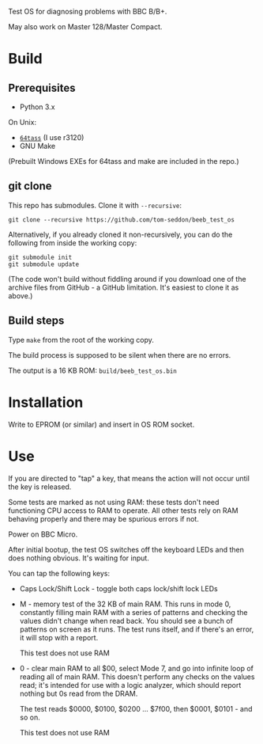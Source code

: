 Test OS for diagnosing problems with BBC B/B+.

May also work on Master 128/Master Compact.

# Build

## Prerequisites

* Python 3.x

On Unix:

* [`64tass`](http://tass64.sourceforge.net/) (I use r3120)
* GNU Make

(Prebuilt Windows EXEs for 64tass and make are included in the repo.)

## git clone

This repo has submodules. Clone it with `--recursive`:

    git clone --recursive https://github.com/tom-seddon/beeb_test_os
	
Alternatively, if you already cloned it non-recursively, you can do
the following from inside the working copy:

    git submodule init
	git submodule update

(The code won't build without fiddling around if you download one of
the archive files from GitHub - a GitHub limitation. It's easiest to
clone it as above.)

## Build steps

Type `make` from the root of the working copy.

The build process is supposed to be silent when there are no errors.

The output is a 16 KB ROM: `build/beeb_test_os.bin`

# Installation

Write to EPROM (or similar) and insert in OS ROM socket.

# Use

If you are directed to "tap" a key, that means the action will
not occur until the key is released.

Some tests are marked as not using RAM: these tests don't need
functioning CPU access to RAM to operate. All other tests rely on RAM
behaving properly and there may be spurious errors if not.

Power on BBC Micro.

After initial bootup, the test OS switches off the keyboard LEDs and
then does nothing obvious. It's waiting for input.

You can tap the following keys:

- Caps Lock/Shift Lock - toggle both caps lock/shift lock LEDs

- M - memory test of the 32 KB of main RAM. This runs in mode 0,
  constantly filling main RAM with a series of patterns and checking
  the values didn't change when read back. You should see a bunch of
  patterns on screen as it runs. The test runs itself, and if there's
  an error, it will stop with a report.
  
  This test does not use RAM

- 0 - clear main RAM to all $00, select Mode 7, and go into infinite
  loop of reading all of main RAM. This doesn't perform any checks on
  the values read; it's intended for use with a logic analyzer, which
  should report nothing but 0s read from the DRAM.
  
  The test reads $0000, $0100, $0200 ... $7f00, then $0001, $0101 -
  and so on. 
  
  This test does not use RAM
  
